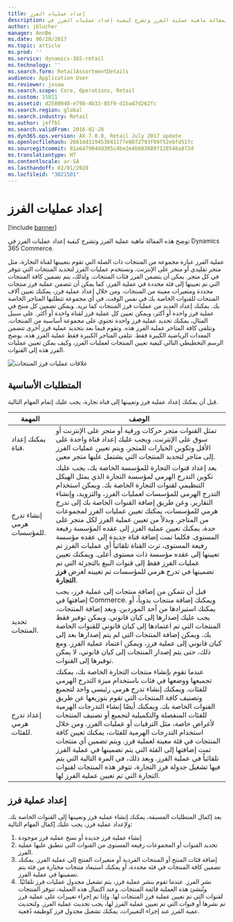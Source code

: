 ```yaml
---
title: إعداد عمليات الفرز
description: توضح هذه المقالة ماهية عملية الفرز وتشرح كيفية إعداد عمليات الفرز في Dynamics 365 Commerce.
author: jblucher
manager: AnnBe
ms.date: 06/20/2017
ms.topic: article
ms.prod: ''
ms.service: dynamics-365-retail
ms.technology: ''
ms.search.form: RetailAssortmentDetails
audience: Application User
ms.reviewer: josaw
ms.search.scope: Core, Operations, Retail
ms.custom: 15811
ms.assetid: d2580048-e798-4b33-85f9-d1bad7d262fc
ms.search.region: global
ms.search.industry: Retail
ms.author: jeffbl
ms.search.validFrom: 2016-02-28
ms.dyn365.ops.version: AX 7.0.0, Retail July 2017 update
ms.openlocfilehash: 26614d319453041177e8072793f09f52ebfd51fc
ms.sourcegitcommit: 81a647904dd305c4be2e4b683689f128548a872d
ms.translationtype: HT
ms.contentlocale: ar-SA
ms.lasthandoff: 02/01/2020
ms.locfileid: "3021501"
---
```

# <a name="set-up-assortments"></a>إعداد عمليات الفرز

[!include [banner](includes/banner.md)]

توضح هذه المقالة ماهية عملية الفرز وتشرح كيفية إعداد عمليات الفرز في Dynamics 365 Commerce.

عملية الفرز عبارة مجموعة من المنتجات ذات الصلة التي تقوم بتعيينها لقناة التجارة، مثل متجر تقليدي أو متجر على الإنترنت. وتستخدم عمليات الفرز لتحديد المنتجات التي تتوفر في كل متجر. يمكن أن يتضمن الفرز فئات المنتجات. ولذلك، يتم تضمين كافة المنتجات التي تم تعيينها إلى فئة محددة في عملية الفرز. كما يمكن أن تتضمن عملية فرز منتجات محددة ومتغيرات معينة من المنتجات. ومن خلال إعداد عملية فرز، يمكنك تعيين آلاف المنتجات للقنوات الخاصة بك في نفس الوقت، في أي مجموعة تتطلبها المتاجر الخاصة بك. يمكنك إعداد العديد من عمليات فرز المنتجات كما تريد. ويمكن تضمين كل منتج في عملية فرز واحدة أو أكثر، ويمكن تعيين كل عملية فرز لقناة واحدة أو أكثر. على سبيل المثال، يمكنك تحديد عملية فرز واحدة تحتوي على مجموعة أساسية من المنتجات. وتتلقى كافة المتاجر عملية الفرز هذه. وتقوم فيما بعد بتحديد عملية فرز أخرى تتضمن المعدات الرياضية الكبيرة فقط. تتلقى المتاجر الكبيرة فقط عملية الفرز هذه. يوضح الرسم التخطيطي التالي كيفية تعيين المنتجات لعمليات الفرز، وكيف يمكن تعيين عمليات الفرز هذه إلى القنوات.

![علاقات عمليات فرز المنتجات](./media/assortments_relationship.gif)

## <a name="prerequisites"></a>المتطلبات الأساسية

قبل أن يمكنك إعداد عملية فرز وتعيينها إلى قناة تجارة، يجب عليك إتمام المهام التالية.

| المهمة                              | ‏‏الوصف |
|-----------------------------------|-------------|
| يمكنك إعداد قناة.          | تمثل القنوات متجر حركات ورقية أو متجر على الإنترنت أو سوق على الإنترنت. ويجب عليك إعداد قناة واحدة على الأقل وتكوين الخيارات للمتجر. ويتم تعيين عمليات الفرز إلى متاجر لتحديد المنتجات التي يشتمل عليها متجر معين. |
| إنشاء تدرج هرمي للمؤسسات. | بعد إعداد قنوات التجارة للمؤسسة الخاصة بك، يجب عليك تكوين التدرج الهرمي لمؤسسة التجارة الذي يمثل الهيكل التنظيمي لقنوات التجارة الخاصة بك. ويمكن استخدام التدرج الهرمي للمؤسسات لعمليات الفرز، والتزويد، وإنشاء التقارير. وعن طريق إضافة القنوات الخاصة بك إلى تدرج هرمي للمؤسسات، يمكنك تعيين عمليات الفرز لمجموعات من المتاجر. وبدلاً من تعيين عملية الفرز لكل متجر على حدة، يمكنك تعيين عملية الفرز إلى عقده المؤسسة رفيعة المستوى. فكلما تمت إضافة قناة جديدة إلى عقده مؤسسة رفيعة المستوى، ترث القناة تلقائياً أي عمليات الفرز تم تعيينها إلى عقده مؤسسة ذات مستوى أعلى. ويمكنك تعيين عمليات الفرز فقط إلى قنوات البيع بالتجزئة التي تم تضمينها في تدرج هرمي للمؤسسات تم تعيينه لغرض **فرز التجارة**. |
| تحديد المنتجات.                  | قبل أن تتمكن من إضافة منتجات إلى عملية فرز، يجب إضافتها في Commerce. ويمكنك إضافة منتجات يدوياً، أو يمكنك استيرادها من أحد الموردين. وبعد إضافة المنتجات، يجب عليك إصدارها إلى كيان قانوني. ويمكن توفير فقط المنتجات التي تم اعتمادها إلى كيان قانوني للقنوات الخاصة بك. ويمكن إضافة المنتجات التي لم يتم إصدارها بعد إلى كيان قانوني إلى عملية فرز، ويمكن اعتماد عملية الفرز. ومع ذلك، حتى يتم إصدار المنتجات إلى كيان قانوني، لا يمكن توفيرها إلى القنوات. |
| إعداد تدرج هرمي للفئات.      | عندما تقوم بإنشاء منتجات التجارة الخاصة بك، يمكنك تجميعها ووضعها في فئات باستخدام ميزة التدرج الهرمي للفئات. ويمكنك إنشاء تدرج هرمي رئيسي واحد لتجميع وتصنيف كافة المنتجات التي تقوم بتوزيعها عن طريق القنوات الخاصة بك. ويمكنك أيضًا إنشاء التدرجات الهرمية للفئات المنفصلة والتكميلية لتجميع أو تصنيف المنتجات لأغراض خاصة، مثل الترقيات أو عمليات الفرز. ومن خلال استخدام التدرجات الهرمية للفئات، يمكنك تعيين كافة المنتجات في فئة معينة لعملية فرز. ويتم تضمين أي منتجات تمت إضافتها إلى الفئة التي يتم تضمينها في عملية الفرز تلقائياً في عملية الفرز. وبعد ذلك، في المرة التالية التي يتم فيها تشغيل جدولة فرز التجارة، تتوفر هذه المنتجات لقنوات التجارة التي تم تعيين عملية الفرز لها. |

## <a name="setting-up-an-assortment"></a>إعداد عملية فرز

بعد إكمال المتطلبات المسبقة، يمكنك إنشاء عملية فرز وتعيينها إلى القنوات الخاصة بك. ولإعداد عملية فرز، يجب عليك إكمال المهام التالية:

1. إنشاء عملية فرز جديدة أو نسخ عملية فرز موجودة
2. تحديد القنوات أو المجموعات رفيعة المستوى من القنوات التي تنطبق عليها عملية الفرز.
3. إضافة فئات المنتج أو المنتجات الفردية أو متغيرات المنتج إلى عملية الفرز. يمكنك تضمين كافة المنتجات في فئة محددة، أو يمكنك استبعاد منتجات مختارة من فئة يتم تضمينها في عملية الفرز.
4. نشر الفرز. عندما تقوم بنشر عملية فرز، يتم تشغيل مجدول عمليات فرز تلقائيًا. وتُنشئ هذه العملية قائمة المنتجات. وعند اكتمال هذه العملية، تتوفر المنتجات لقنوات التي تم تعيين عملية فرز المنتجات لها. وإذا تم إجراء تغييرات على عملية فرز تم نشرها أو قنوات التي تم تعيين عملية الفرز لها، يجب تحديث عملية الفرز. ولتحديث عمية الفرز عند إجراء التغييرات، يمكنك تشغيل مجدول فرز كوظيفة دُفعية.
